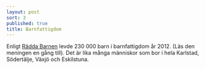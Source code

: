 ```yaml
---
layout: post
sort: 3
published: true
title: Barnfattigdom
---
```





Enligt [Rädda Barnen](https://www.raddabarnen.se/Documents/vad-vi-gor/sverige/samhallets-ansvar/barnfattigdom/rb_fattigdom_2014_klar2_webb_.pdf) levde 230 000 barn i barnfattigdom år 2012. (Läs den meningen en gång till). Det är lika många människor som bor i hela Karlstad, Södertälje, Växjö och Eskilstuna.
